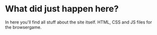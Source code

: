 # What did just happen here?

In here you'll find all stuff about the site itself.
HTML, CSS and JS files for the browsergame.
